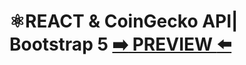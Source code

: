 
# ⚛️REACT & CoinGecko API| Bootstrap 5 [:arrow_right: PREVIEW :arrow_left:](https://erik161.github.io/React-CoinGecko-API-Crypto-Prices/) 




